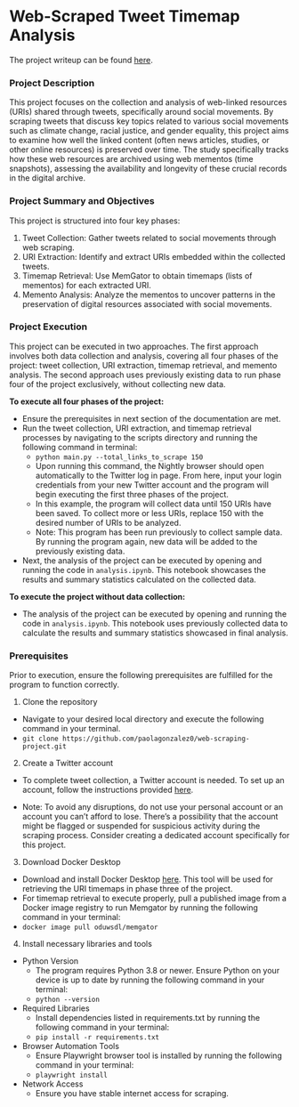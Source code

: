 # Web-Scraped Tweet Timemap Analysis

The project writeup can be found [here](documentation/documentation.pdf).

### Project Description
This project focuses on the collection and analysis of web-linked resources (URIs) shared through tweets, specifically around social movements. By scraping tweets that discuss key topics related to various social movements such as climate change, racial justice, and gender equality, this project aims to examine how well the linked content (often news articles, studies, or other online resources) is preserved over time. The study specifically tracks how these web resources are archived using web mementos (time snapshots), assessing the availability and longevity of these crucial records in the digital archive.

### Project Summary and Objectives

This project is structured into four key phases:

1. Tweet Collection: Gather tweets related to social movements through web scraping.
2. URI Extraction: Identify and extract URIs embedded within the collected tweets.
3. Timemap Retrieval: Use MemGator to obtain timemaps (lists of mementos) for each extracted URI.
4. Memento Analysis: Analyze the mementos to uncover patterns in the preservation of digital resources associated with social movements.

### Project Execution
This project can be executed in two approaches. The first approach involves both data collection and analysis, covering all four phases of the project: tweet collection, URI extraction, timemap retrieval, and memento analysis. The second approach uses previously existing data to run phase four of the project exclusively, without collecting new data.

**To execute all four phases of the project:**
- Ensure the prerequisites in next section of the documentation are met.
- Run the tweet collection, URI extraction, and timemap retrieval processes by navigating to the scripts directory and running the following command in terminal:
    - `python main.py --total_links_to_scrape 150`
    - Upon running this command, the Nightly browser should open automatically to the Twitter log in page. From here, input your login credentials from your new Twitter account and the program will begin executing the first three phases of the project.
    - In this example, the program will collect data until 150 URIs have been saved. To collect more or less URIs, replace 150 with the desired number of URIs to be analyzed.
    - Note: This program has been run previously to collect sample data. By running the program again, new data will be added to the previously existing data.
- Next, the analysis of the project can be executed by opening and running the code in `analysis.ipynb`. This notebook showcases the results and summary statistics calculated on the collected data.

**To execute the project without data collection:**
- The analysis of the project can be executed by opening and running the code in `analysis.ipynb`. This notebook uses previously collected data to calculate the results and summary statistics showcased in final analysis.

### Prerequisites

Prior to execution, ensure the following prerequisites are fulfilled for the program
to function correctly.

1. Clone the repository

- Navigate to your desired local directory and execute the following command in
your terminal.
- `git clone https://github.com/paolagonzalez0/web-scraping-project.git`
2. Create a Twitter account

- To complete tweet collection, a Twitter account is needed. To set up an account, follow the instructions provided [here](https://help.x.com/en/using-x/create-x-account). 

- Note: To avoid any disruptions, do not use your personal account or an account you can’t afford to lose. There’s a possibility that the account might be flagged or suspended for suspicious activity
during the scraping process. Consider creating a dedicated account specifically
for this project.

3. Download Docker Desktop

- Download and install Docker Desktop [here](https://www.docker.com/products/docker-desktop/). This tool will be used for retrieving the URI timemaps in phase three of the project. 
- For timemap retrieval to execute properly, pull a published image from a Docker image registry to run
Memgator by running the following command in your terminal:
- `docker image pull oduwsdl/memgator`

4. Install necessary libraries and tools

- Python Version
    - The program requires Python 3.8 or newer. Ensure Python on your device is up to date by running the following command in your terminal:
    - `python --version`
- Required Libraries
    - Install dependencies listed in requirements.txt by running the following command in your terminal:
    - `pip install -r requirements.txt`
- Browser Automation Tools
    - Ensure Playwright browser tool is installed by running the following command in your terminal:
    - `playwright install`
- Network Access
    - Ensure you have stable internet access for scraping.
